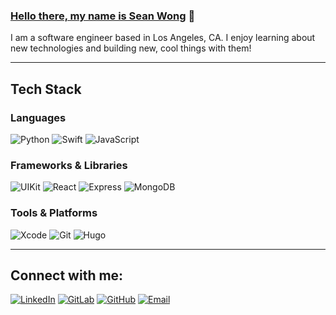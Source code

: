 ### [Hello there, my name is Sean Wong][website] 👋

I am a software engineer based in Los Angeles, CA.
I enjoy learning about new technologies and building new, cool things with them!

---

## Tech Stack

### Languages
![Python](https://img.shields.io/badge/Python-3776AB?style=for-the-badge&logo=python&logoColor=white)
![Swift](https://img.shields.io/badge/Swift-FA7343?style=for-the-badge&logo=swift&logoColor=white)
![JavaScript](https://img.shields.io/badge/JavaScript-F7DF1E?style=for-the-badge&logo=javascript&logoColor=black)

### Frameworks & Libraries
![UIKit](https://img.shields.io/badge/UIKit-000000?style=for-the-badge&logo=apple&logoColor=white)
![React](https://img.shields.io/badge/React-61DAFB?style=for-the-badge&logo=react&logoColor=black)
![Express](https://img.shields.io/badge/Express-000000?style=for-the-badge&logo=express&logoColor=white)
![MongoDB](https://img.shields.io/badge/MongoDB-47A248?style=for-the-badge&logo=mongodb&logoColor=white)

### Tools & Platforms
![Xcode](https://img.shields.io/badge/Xcode-147EFB?style=for-the-badge&logo=apple&logoColor=white)
![Git](https://img.shields.io/badge/Git-F05032?style=for-the-badge&logo=git&logoColor=white)
![Hugo](https://img.shields.io/badge/Hugo-FF4088?style=for-the-badge&logo=hugo&logoColor=white)

---

## Connect with me:

[<img alt="LinkedIn" src="https://img.shields.io/badge/linkedin-%230077B5.svg?style=for-the-badge&logo=linkedin&logoColor=white" />][linkedin]
[<img alt="GitLab" src="https://img.shields.io/badge/gitlab-%23181717.svg?style=for-the-badge&logo=gitlab&logoColor=white" />][gitlab]
[<img alt="GitHub" src="https://img.shields.io/badge/GitHub-181717?style=for-the-badge&logo=github&logoColor=white" />][github]
[<img alt="Email" src="https://img.shields.io/badge/Email-D14836?style=for-the-badge&logo=gmail&logoColor=white" />][email]

[website]: https://seanwong.xyz
[linkedin]: https://www.linkedin.com/in/sean-wong1/
[gitlab]: https://gitlab.com/sean_wong
[github]: https://github.com/seanwong1
[email]: mailto:sean.wong@example.com
